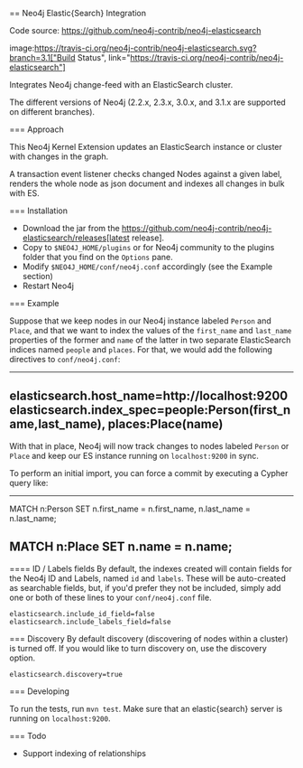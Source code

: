 == Neo4j Elastic{Search} Integration

Code source: https://github.com/neo4j-contrib/neo4j-elasticsearch


image:https://travis-ci.org/neo4j-contrib/neo4j-elasticsearch.svg?branch=3.1["Build Status", link="https://travis-ci.org/neo4j-contrib/neo4j-elasticsearch"]

Integrates Neo4j change-feed with an ElasticSearch cluster.

The different versions of Neo4j (2.2.x, 2.3.x, 3.0.x, and 3.1.x are supported on different branches).

=== Approach

This Neo4j Kernel Extension updates an ElasticSearch instance or cluster with changes in the graph.

A transaction event listener checks changed Nodes against a given label, renders the whole node as json document and indexes all changes in bulk with ES.

=== Installation

* Download the jar from the https://github.com/neo4j-contrib/neo4j-elasticsearch/releases[latest release].
* Copy to `$NEO4J_HOME/plugins` or for Neo4j community to the plugins folder that you find on the `Options` pane.
* Modify `$NEO4J_HOME/conf/neo4j.conf` accordingly (see the Example section)
* Restart Neo4j

=== Example

Suppose that we keep nodes in our Neo4j instance labeled `Person` and
`Place`, and that we want to index the values of the `first_name` and
`last_name` properties of the former and `name` of the latter in two
separate ElasticSearch indices named `people` and `places`. For that,
we would add the following directives to `conf/neo4j.conf`:

----
elasticsearch.host_name=http://localhost:9200
elasticsearch.index_spec=people:Person(first_name,last_name), places:Place(name)
----

With that in place, Neo4j will now track changes to nodes labeled
`Person` or `Place` and keep our ES instance running on
`localhost:9200` in sync.

To perform an initial import, you can force a commit by executing a
Cypher query like:

----
MATCH n:Person
SET n.first_name = n.first_name, n.last_name = n.last_name;

MATCH n:Place
SET n.name = n.name;
----

==== ID / Labels fields
By default, the indexes created will contain fields for the Neo4j ID and Labels, named `id` and `labels`. 
These will be auto-created as searchable fields, but, if you'd prefer they not be included,
simply add one or both of these lines to your `conf/neo4j.conf` file.

```
elasticsearch.include_id_field=false
elasticsearch.include_labels_field=false
```

=== Discovery
By default discovery (discovering of nodes within a cluster) is turned off.
If you would like to turn discovery on, use the discovery option.

```
elasticsearch.discovery=true
```

=== Developing

To run the tests, run `mvn test`. Make sure that an elastic{search} server is running on
`localhost:9200`.

=== Todo

* Support indexing of relationships
